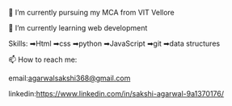 
🔭 I’m currently pursuing my MCA from VIT Vellore

🌱 I’m currently learning web development 

Skills:
➡Html
➡css
➡python
➡JavaScript
➡git
➡data structures

📫 How to reach me: 

email:agarwalsakshi368@gmail.com

linkedin:https://www.linkedin.com/in/sakshi-agarwal-9a1370176/
<!--
**sakshi8271/sakshi8271** is a ✨ _special_ ✨ repository because its `README.md` (this file) appears on your GitHub profile.

Here are some ideas to get you started:

- 🔭 I’m currently pursuing my MCA from VIT Vellore ...
- 🌱 I’m currently learning web development  ...
- 👯 I’m looking to collaborate on ...
- 🤔 I’m looking for help with ...
- 💬 Ask me about ...
- 📫 How to reach me: ...
- 😄 Pronouns: ...
- ⚡ Fun fact: ...
-->
